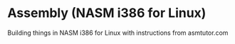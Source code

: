 # Assembly (NASM i386 for Linux)
Building things in NASM i386 for Linux with instructions from asmtutor.com

